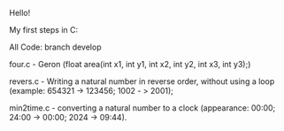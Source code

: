 Hello!

My first steps in C:

All Code: branch develop

  four.c - Geron (float area(int x1, int y1, int x2, int y2, int x3, int y3);)
  
  revers.c - Writing a natural number in reverse order, without using a loop (example: 654321 -> 123456; 1002 - > 2001);

  min2time.c - converting a natural number to a clock (appearance: 00:00; 24:00 -> 00:00; 2024 -> 09:44).
